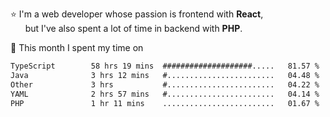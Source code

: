 ⭐ I'm a web developer whose passion is frontend with <b>React</b>,<br/>
&nbsp; &nbsp; &nbsp; but I've also spent a lot of time in backend with <b>PHP</b>.

📅 This month I spent my time on

<!--START_SECTION:waka-->

```txt
TypeScript        58 hrs 19 mins  ####################.....   81.57 %
Java              3 hrs 12 mins   #........................   04.48 %
Other             3 hrs           #........................   04.22 %
YAML              2 hrs 57 mins   #........................   04.14 %
PHP               1 hr 11 mins    .........................   01.67 %
```

<!--END_SECTION:waka-->
